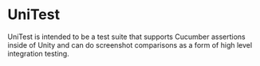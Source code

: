 UniTest
=======

UniTest is intended to be a test suite that supports Cucumber assertions inside of Unity and can do screenshot comparisons as a form of high level integration testing.